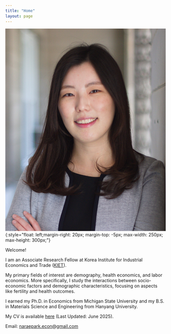 ```yaml
---
title: "Home"
layout: page
---
```


![Pic](assets/photos/naraepark_.jpeg){:style="float: left;margin-right: 20px; margin-top: -5px; max-width: 250px; max-height: 300px;"}

Welcome! 

I am an Associate Research Fellow at Korea Institute for Industrial Economics and Trade ([KIET](https://www.kiet.re.kr)). 

My primary fields of interest are demography, health economics, and labor economics. More specifically, I study the interactions between socio-economic factors and demographic characteristics, focusing on aspects like fertility and health outcomes.

I earned my Ph.D. in Economics from Michigan State University and my B.S. in Materials Science and Engineering from Hanyang University. 

My CV is available [here](assets/cv/cv_parkn.pdf) (Last Updated: June 2025).

Email: [naraepark.econ@gmail.com](mailto:naraepark.econ@gmail.com)
